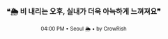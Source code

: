 <div align="center">

<br>

<h3>❝🌦️ 비 내리는 오후, 실내가 더욱 아늑하게 느껴져요❞</h3>

<sub>04:00 PM • Seoul 🌦️ • by CrowRish</sub>

<br>

</div>